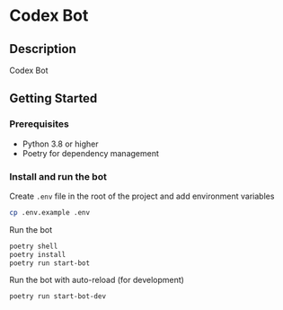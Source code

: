 # Codex Bot

## Description

Codex Bot

## Getting Started

### Prerequisites

- Python 3.8 or higher
- Poetry for dependency management

### Install and run the bot

Create `.env` file in the root of the project and add environment variables

```bash
cp .env.example .env
```

Run the bot

```bash
poetry shell
poetry install
poetry run start-bot
```

Run the bot with auto-reload (for development)

```bash
poetry run start-bot-dev
```

